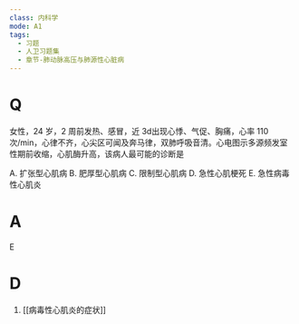 ```yaml
---
class: 内科学
mode: A1
tags:
  - 习题
  - 人卫习题集
  - 章节-肺动脉高压与肺源性心脏病
---
```


# Q
女性，24 岁，2 周前发热、感冒，近 3d出现心悸、气促、胸痛，心率 110 次/min，心律不齐，心尖区可闻及奔马律，双肺呼吸音清。心电图示多源频发室性期前收缩，心肌酶升高，该病人最可能的诊断是

A. 扩张型心肌病 B. 肥厚型心肌病 C. 限制型心肌病
D. 急性心肌梗死 E. 急性病毒性心肌炎
# A
E
# D
1. [[病毒性心肌炎的症状]]
